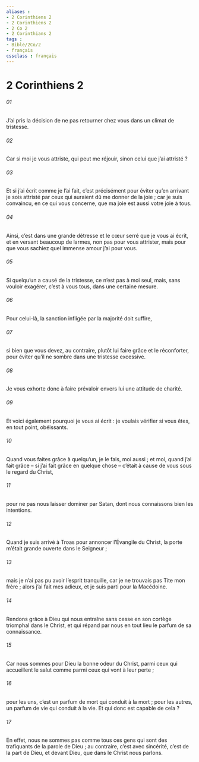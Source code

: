```yaml
---
aliases : 
- 2 Corinthiens 2
- 2 Corinthiens 2
- 2 Co 2
- 2 Corinthians 2
tags : 
- Bible/2Co/2
- français
cssclass : français
---
```


# 2 Corinthiens 2

###### 01
J’ai pris la décision de ne pas retourner chez vous dans un climat de tristesse.
###### 02
Car si moi je vous attriste, qui peut me réjouir, sinon celui que j’ai attristé ?
###### 03
Et si j’ai écrit comme je l’ai fait, c’est précisément pour éviter qu’en arrivant je sois attristé par ceux qui auraient dû me donner de la joie ; car je suis convaincu, en ce qui vous concerne, que ma joie est aussi votre joie à tous.
###### 04
Ainsi, c’est dans une grande détresse et le cœur serré que je vous ai écrit, et en versant beaucoup de larmes, non pas pour vous attrister, mais pour que vous sachiez quel immense amour j’ai pour vous.
###### 05
Si quelqu’un a causé de la tristesse, ce n’est pas à moi seul, mais, sans vouloir exagérer, c’est à vous tous, dans une certaine mesure.
###### 06
Pour celui-là, la sanction infligée par la majorité doit suffire,
###### 07
si bien que vous devez, au contraire, plutôt lui faire grâce et le réconforter, pour éviter qu’il ne sombre dans une tristesse excessive.
###### 08
Je vous exhorte donc à faire prévaloir envers lui une attitude de charité.
###### 09
Et voici également pourquoi je vous ai écrit : je voulais vérifier si vous êtes, en tout point, obéissants.
###### 10
Quand vous faites grâce à quelqu’un, je le fais, moi aussi ; et moi, quand j’ai fait grâce – si j’ai fait grâce en quelque chose – c’était à cause de vous sous le regard du Christ,
###### 11
pour ne pas nous laisser dominer par Satan, dont nous connaissons bien les intentions.
###### 12
Quand je suis arrivé à Troas pour annoncer l’Évangile du Christ, la porte m’était grande ouverte dans le Seigneur ;
###### 13
mais je n’ai pas pu avoir l’esprit tranquille, car je ne trouvais pas Tite mon frère ; alors j’ai fait mes adieux, et je suis parti pour la Macédoine.
###### 14
Rendons grâce à Dieu qui nous entraîne sans cesse en son cortège triomphal dans le Christ, et qui répand par nous en tout lieu le parfum de sa connaissance.
###### 15
Car nous sommes pour Dieu la bonne odeur du Christ, parmi ceux qui accueillent le salut comme parmi ceux qui vont à leur perte ;
###### 16
pour les uns, c’est un parfum de mort qui conduit à la mort ; pour les autres, un parfum de vie qui conduit à la vie. Et qui donc est capable de cela ?
###### 17
En effet, nous ne sommes pas comme tous ces gens qui sont des trafiquants de la parole de Dieu ; au contraire, c’est avec sincérité, c’est de la part de Dieu, et devant Dieu, que dans le Christ nous parlons.
